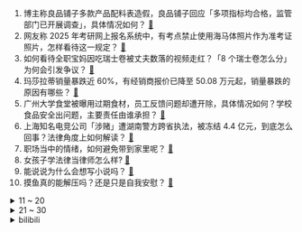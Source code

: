 1. 博主称良品铺子多款产品配料表造假，良品铺子回应「多项指标均合格，监管部门已开展调查」，具体情况如何？ [:link:](https://www.zhihu.com/question/3088489986)
2. 网友称 2025 年考研网上报名系统中，有考点禁止使用海马体照片作为准考证照片，怎样看待这一规定？ [:link:](https://www.zhihu.com/question/3132377574)
3. 如何看待全职宝妈因吃瑞士卷被丈夫数落的视频走红？「8 个瑞士卷怎么分」为何会引发争议？ [:link:](https://www.zhihu.com/question/3015625322)
4. 玛莎拉蒂销量暴跌近 60%，有经销商报价已降至 50.08 万元起，销量暴跌的原因有哪些？ [:link:](https://www.zhihu.com/question/3111024628)
5. 广州大学食堂被曝用过期食材，员工反馈问题却遭开除，具体情况如何？学校食品安全出问题，主要责任由谁承担？ [:link:](https://www.zhihu.com/question/3003821262)
6. 上海知名电竞公司「涉赌」遭湖南警方跨省执法，被冻结 4.4 亿元，到底怎么回事？法律角度上如何解读？ [:link:](https://www.zhihu.com/question/2788290801)
7. 职场当中的情绪，如何避免带到家里呢？ [:link:](https://www.zhihu.com/question/2773960460)
8. 女孩子学法律当律师怎么样? [:link:](https://www.zhihu.com/question/610056578)
9. 能说说为什么会想写小说吗？ [:link:](https://www.zhihu.com/question/3003532344)
10. 摸鱼真的能解压吗？还是只是自我安慰？ [:link:](https://www.zhihu.com/question/828042851)
<details>
<summary>11 ~ 20</summary>

11. 美国总统大选最后冲刺，特朗普承认有败选可能，影响因素有哪些？若他败选需关注哪些风险？ [:link:](https://www.zhihu.com/question/3071028647)
12. 「祛魅」的本质是什么？不断暗示自己应该对理想化的感情「祛魅」、接受现实的不完美，这是正确的吗？ [:link:](https://www.zhihu.com/question/671400722)
13. 芳官为什么不停地得罪人？她的悲剧下场，是罪有应得吗？ [:link:](https://www.zhihu.com/question/589436876)
14. 发明魔芋的前辈是经历了什么? [:link:](https://www.zhihu.com/question/596712008)
15. 为什么美国大选不用区块链技术互联网投票？ [:link:](https://www.zhihu.com/question/2164032474)
16. 为什么欧美国家人对翡翠和玉石不感兴趣？ [:link:](https://www.zhihu.com/question/667016547)
17. 如何评价友哈巴赫？ [:link:](https://www.zhihu.com/question/449524481)
18. 河南针对「体重管理年」规定校园 500米内不准卖高盐高糖食品，这规定合理吗？对控制学生体重会有效果吗？ [:link:](https://www.zhihu.com/question/2827840461)
19. 如何看待郑州大学生骑单车夜袭开封呢？ [:link:](https://www.zhihu.com/question/3041523352)
20. 如何看待拳头更新 S14 全球战力榜，BLG 位列第一？ [:link:](https://www.zhihu.com/question/3089498822)
</details>
<details>
<summary>21 ~ 30</summary>

21. 小米 SU7 汽车预计提前完成年销量 10 万台目标，如何看待小米这一成果？ [:link:](https://www.zhihu.com/question/3059895030)
22. 广东 7 天新增 1785 例登革热病例，深圳疾控紧急提醒「吃布洛芬会更严重」，该如何防治？ [:link:](https://www.zhihu.com/question/2988553696)
23. 如何评价《时代周刊》把华为三折叠评为 2024 年度最具创新消费电子产品大奖？ [:link:](https://www.zhihu.com/question/2994665508)
24. 同事成了领导，天天盯着工作，还偷偷记下工作中出现的问题，在突然的某天告诉我犯了多少错，我应该离职吗？ [:link:](https://www.zhihu.com/question/2840439083)
25. 搞科研的一天，你是怎么过的？ [:link:](https://www.zhihu.com/question/809968260)
26. 为什么郭芙害了小龙女，小龙女却不报复？如果报复了会怎么样？ [:link:](https://www.zhihu.com/question/2913763351)
27. 历史上有什么摸鱼也出色的有趣人物吗？ [:link:](https://www.zhihu.com/question/1996945329)
28. 中国考古史上有哪些永远的遗憾？ [:link:](https://www.zhihu.com/question/2172534728)
29. 毕业答辩通过那天，你内心里是什么样的感受？ [:link:](https://www.zhihu.com/question/2574512139)
30. WTA 年终总决赛小组赛，郑钦文 2:1 莱巴金娜，如何评价本场比赛？ [:link:](https://www.zhihu.com/question/3147821066)
</details><details>
<summary>bilibili</summary>

</details>